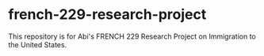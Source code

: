 # french-229-research-project
This repository is for Abi's FRENCH 229 Research Project on Immigration to the United States.
